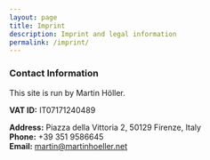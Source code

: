 ```yaml
---
layout: page
title: Imprint
description: Imprint and legal information
permalink: /imprint/
---
```


### Contact Information

This site is run by Martin Höller.

**VAT ID:** IT07171240489

**Address:** Piazza della Vittoria 2, 50129 Firenze, Italy<br>
**Phone:** +39 351 9586645<br>
**Email:** martin@martinhoeller.net